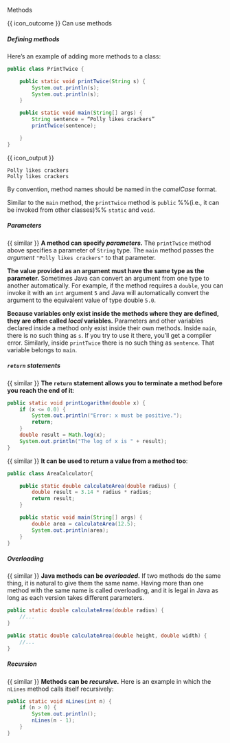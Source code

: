 <span id="title">Methods</span>

<span id="prereqs"></span>

<span id="outcomes">{{ icon_outcome }} Can use methods</span>

<div id="body">

##### Defining methods

<div class="indented">

Here’s an example of adding more methods to a class:

```java
public class PrintTwice {

    public static void printTwice(String s) {
        System.out.println(s);
        System.out.println(s);
    }

    public static void main(String[] args) {
        String sentence = “Polly likes crackers”
        printTwice(sentence);

    }
}

```
{{ icon_output }}
```
Polly likes crackers
Polly likes crackers
```
By convention, method names should be named in the <trigger trigger="click" for="modal:javaMethods_camelCase">_camelCase_</trigger> format.

<modal large header="Defintion: camelCase" id="modal:javaMethods_camelCase">
  <include src="../../../common/definitions.md#def-camel-case" />
</modal>

Similar to the `main` method, the `printTwice` method is `public` %%(i.e., it can be invoked from other classes)%% `static` and `void`.

##### Parameters

{{ similar }} **A method can specify _parameters_.** The `printTwice` method above specifies a parameter of `String` type. The `main` method passes the _argument_ `"Polly likes crackers"` to that parameter.

**The value provided as an argument must have the same type as the parameter.** Sometimes Java can convert an argument from one type to another automatically. For example, if the method requires a `double`, you can invoke it with an `int` argument `5` and Java will automatically convert the argument to the equivalent value of type double `5.0`.

**Because variables only exist inside the methods where they are defined, they are often called _local_ variables.** Parameters and other variables declared inside a method only exist inside their own methods. Inside `main`, there is no such thing as `s`. If you try to use it there, you’ll get a compiler error. Similarly, inside `printTwice` there is no such thing as `sentence`. That variable belongs to `main`.

</div>

##### `return` statements

<div class="indented">

{{ similar }} **The `return` statement allows you to terminate a method before you reach the end of it**:

```java
public static void printLogarithm(double x) {
    if (x <= 0.0) {
        System.out.println("Error: x must be positive.");
        return;
    }
    double result = Math.log(x);
    System.out.println("The log of x is " + result);
}
```

{{ similar }} **It can be used to return a value from a method too**:

```java
public class AreaCalculator{

    public static double calculateArea(double radius) {
        double result = 3.14 * radius * radius;
        return result;
    }

    public static void main(String[] args) {
        double area = calculateArea(12.5);
        System.out.println(area);
    }
}
```

</div>

##### Overloading

<div class="indented">

{{ similar }} **Java methods can be _overloaded_.** If two methods do the same thing, it is natural to give them the same name. Having more than one method with the same name is called overloading, and it is legal in Java as long as each version takes different parameters.

```java
public static double calculateArea(double radius) {
    //...
}

public static double calculateArea(double height, double width) {
    //...
}
```

</div>

##### Recursion

<div class="indented">

{{ similar }} **Methods can be _recursive_.** Here is an example in which the `nLines` method calls itself recursively:

```java
public static void nLines(int n) {
    if (n > 0) {
        System.out.println();
        nLines(n - 1);
    }
}
```
</div>


</div>

<div id="extras">
  <include src="resourcesPanel.md" boilerplate />
  <include src="exercisesPanel.md" boilerplate />
</div>